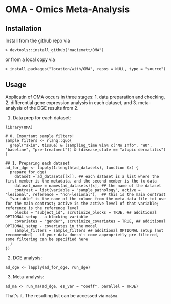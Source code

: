 # OMA - Omics Meta-Analysis

## Installation

Install from the github repo via

```
> devtools::install_github("maciematt/OMA")
```

or from a local copy via

```
> install.packages("location/with/OMA", repos = NULL, type = "source")
```

## Usage

Applicatin of OMA occurs in three stages: 1. data preparation and checking, 2. differential gene expression analysis in each dataset, and 3. meta-analysis of the DGE results from 2.

1. Data prep for each dataset:

```
library(OMA)

# 0. Important sample filters!
sample_filters <- rlang::quo(
  grepl("skin", tissue) & (sampling_time %in% c("No Info", "W0", "baseline", "pre-treatment")) & (disease_state == "atopic dermatitis")
)

## 1. Preparing each dataset
ad_for_dge <- lapply(1:length(ad_datasets), function (x) {
  prepare_for_dge(
    dataset = ad_datasets[[x]], ## each dataset is a list where the first member is the metadata, and the second member is the tx data
    dataset_name = names(ad_datasets)[x], ## the name of the dataset
    contrast = list(variable = "sample_pathology", active = "lesional", reference = "non-lesional"),  ## this is the main contrast - "variable" is the name of the column from the meta-data file tot use for the main contrast; active is the active level of that variable; reference is the reference level
    blocks = "subject_id", scrutinize_blocks = TRUE, ## additional OPTIONAL setup - a blocking variable
    covariates = "gender", scrutinize_covariates = TRUE, ## additional OPTIONAL setup - covariates in the model
    sample_filters = sample_filters ## additional OPTIONAL setup (not recommended) - if your data doesn't come approprietly pre-filtered, some filtering can be specified here
  )
})
```

2. DGE analysis:

```
ad_dge <- lapply(ad_for_dge, run_dge)
```

3. Meta-analysis:

```
ad_ma <- run_ma(ad_dge, es_var = "coeff", parallel = TRUE)
```

That's it. The resulting list can be accessed via `ma$ma`.

